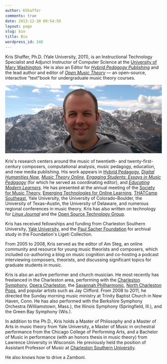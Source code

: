 ```yaml
---
author: KShaffer
comments: true
date: 2013-12-30 09:54:59
layout: page
slug: bio
title: Bio
wordpress_id: 248
---
```


Kris Shaffer, Ph.D. (Yale University, 2011), is an Instructional Technology Specialist and Adjunct Instructor of Computer Science at the [University of Mary Washington](https://academics.umw.edu/dtlt/). He is also an Editor for [*Hybrid Pedagogy Publishing*](http://www.hybrid.pub) and the lead author and editor of [*Open Music Theory*](http://openmusictheory.com) ― an open-source, interactive "text"book for undergraduate music theory courses.

<img src="/assets/images/krisHeadBanner.jpg" alt="Kris Shaffer headshot in front of Rocky Mountains." />

Kris's research centers around the music of twentieth- and twenty-first-century composers, computational analysis, music pedagogy, education, and new media publishing. His work appears in [Hybrid Pedagogy](http://hybridpedagogy.com), [*Digital Humanities Now*](http://digitalhumanitiesnow.org), [*Music Theory Online*](http://mtosmt.org), [*Engaging Students: Essays in Music Pedagogy*](http://flipcamp.org/engagingstudents) (for which he served as coordinating editor), and [*Educating Modern Learners*](http://modernlearners.com). He has presented at the annual meeting of the [Society for Music Theory](http://societymusictheory.org), [Emerging Technologies for Online Learning](http://olc.onlinelearningconsortium.org/conference/2015/et4online/welcome), [THATCamp Southeast](http://southeast2013.thatcamp.org), Yale University, the University of Colorado–Boulder, the University of Texas–Austin, the University of Delaware, and numerous regional conferences in music theory. Kris has also written on technology for [*Linux Journal*](http://www.linuxjournal.com) and the [Open Source Technology Group](http://www.openmagazine.net).

Kris has received fellowships and funding from Charleston Southern University, [Yale University](http://www.yale.edu), and the [Paul Sacher Foundation](http://www.paul-sacher-stiftung.ch/en/about_the_foundation/paul_sacher.html) for archival study in the Foundation's Ligeti Collection.

From 2005 to 2008, Kris served as the editor of Am Steg, an online community and resource for young music theorists and composers, which included co-authoring a blog on music cognition and co-hosting a podcast interviewing composers, theorists, and discussing significant topics for graduate students in music.

Kris is also an active performer and church musician. He most recently has freelanced in the Charleston area, performing with the [Charleston Symphony](http://www.charlestonsymphony.org/Home.aspx), [Opera Charleston](http://operacharlestonsc.org), the [Savannah Philharmonic](http://www.savannahphilharmonic.org), [North Charleston Pops](http://www.northcharlestonpops.com), and popular artists such as Jay Clifford. From 2008 to 2011, he directed the Sunday morning music ministry at Trinity Baptist Church in New Haven, Conn. He has also performed with the Berkshire Symphony Orchestra (Williamstown, Mass.), the Illinois Symphony (Springfield, Ill.), and the Green Bay Symphony (Wis.).

In addition to the Ph.D., Kris holds a Master of Philosophy and a Master of Arts in music theory from Yale University, a Master of Music in orchestral performance from the Chicago College of Performing Arts, and a Bachelor of Music in performance (with an honors thesis in music theory) from Lawrence University in Wisconsin. He previously held the position of Assistant Professor of Music at [Charleston Southern University](http://www.csuniv.edu/music/index.asp).

He also knows how to drive a Zamboni.
